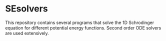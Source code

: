 # SEsolvers
This repository contains several programs that solve the 1D Schrodinger equation for different potential energy functions. Second order ODE solvers are used extensively.